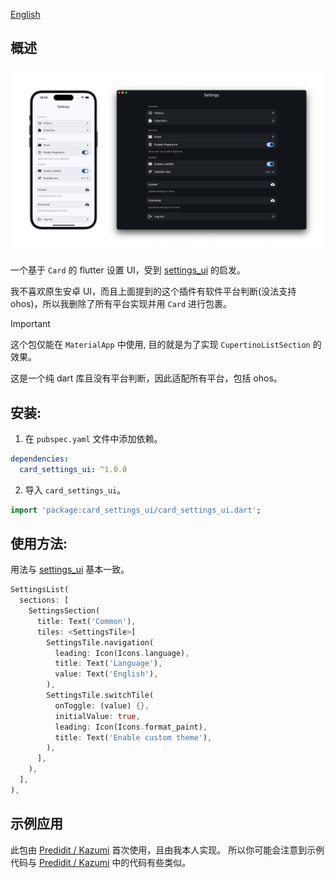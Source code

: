 [English](README.md)

## 概述

<p>  
  <img src="https://github.com/ErBWs/card-settings-ui/blob/f8e0450239659da76e97959227c09abbb8e952f6/assets/demo.png">
</p>

一个基于 `Card` 的 flutter 设置 UI，受到 [settings_ui](https://pub.dev/packages/settings_ui) 的启发。

我不喜欢原生安卓 UI，而且上面提到的这个插件有软件平台判断(没法支持 ohos)，所以我删除了所有平台实现并用 `Card` 进行包裹。

> [!IMPORTANT]
>
> 这个包仅能在 `MaterialApp` 中使用, 目的就是为了实现 `CupertinoListSection` 的效果。
> 
> 这是一个纯 dart 库且没有平台判断，因此适配所有平台，包括 ohos。

## 安装:

1. 在 `pubspec.yaml` 文件中添加依赖。

```yaml
dependencies:  
  card_settings_ui: ^1.0.0
 ```  

2. 导入 `card_settings_ui`。

```dart
import 'package:card_settings_ui/card_settings_ui.dart';
```

## 使用方法:

用法与 [settings_ui](https://pub.dev/packages/settings_ui) 基本一致。

```dart
SettingsList(
  sections: [
    SettingsSection(
      title: Text('Common'),
      tiles: <SettingsTile>[
        SettingsTile.navigation(
          leading: Icon(Icons.language),
          title: Text('Language'),
          value: Text('English'),
        ),
        SettingsTile.switchTile(
          onToggle: (value) {},
          initialValue: true,
          leading: Icon(Icons.format_paint),
          title: Text('Enable custom theme'),
        ),
      ],
    ),
  ],
),
```

## 示例应用

此包由 [Predidit / Kazumi](https://github.com/Predidit/Kazumi) 首次使用，且由我本人实现。
所以你可能会注意到示例代码与 [Predidit / Kazumi](https://github.com/Predidit/Kazumi) 中的代码有些类似。